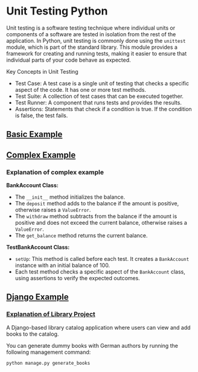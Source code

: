 # Unit Testing Python
Unit testing is a software testing technique where individual units or components of a software are tested in isolation from the rest of the application. In Python, unit testing is commonly done using the `unittest` module, which is part of the standard library. This module provides a framework for creating and running tests, making it easier to ensure that individual parts of your code behave as expected.

Key Concepts in Unit Testing

- Test Case: A test case is a single unit of testing that checks a specific aspect of the code. It has one or more test methods.
- Test Suite: A collection of test cases that can be executed together.
- Test Runner: A component that runs tests and provides the results.
- Assertions: Statements that check if a condition is true. If the condition is false, the test fails.


## [Basic Example](https://github.com/nimodb/unit-testing-python/tree/main/simpleEx)


## [Complex Example](https://github.com/nimodb/unit-testing-python/tree/main/complexEx)

### Explanation of complex example

**BankAccount Class:**

- The `__init__` method initializes the balance.
- The `deposit` method adds to the balance if the amount is positive, otherwise raises a `ValueError`.
- The `withdraw` method subtracts from the balance if the amount is positive and does not exceed the current balance, otherwise raises a `ValueError`.
- The `get_balance` method returns the current balance.

**TestBankAccount Class:**

- `setUp`: This method is called before each test. It creates a `BankAccount` instance with an initial balance of 100.
- Each test method checks a specific aspect of the `BankAccount` class, using assertions to verify the expected outcomes.


## [Django Example](https://github.com/nimodb/unit-testing-python/tree/main/djangoEx)

### [Explanation of Library Project](https://github.com/nimodb/unit-testing-python/tree/main/djangoEx/library_project)
A Django-based library catalog application where users can view and add books to the catalog.

You can generate dummy books with German authors by running the following management command:
```sh
python manage.py generate_books
```